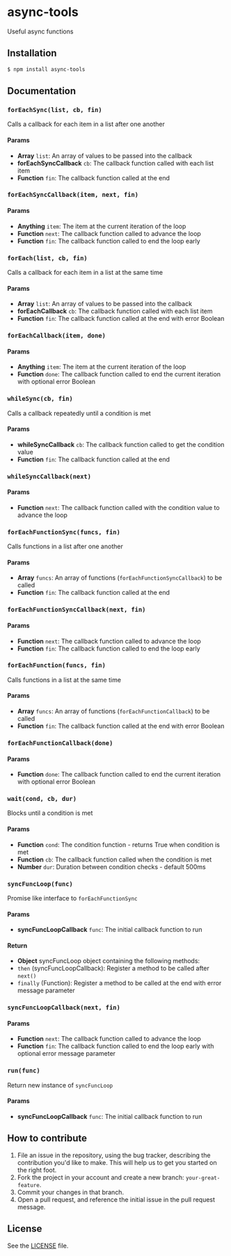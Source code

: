 # async-tools

Useful async functions

## Installation

```sh
$ npm install async-tools
```

## Documentation

### `forEachSync(list, cb, fin)`
Calls a callback for each item in a list after one another

#### Params
- **Array** `list`: An array of values to be passed into the callback
- **forEachSyncCallback** `cb`: The callback function called with each list item
- **Function** `fin`: The callback function called at the end

### `forEachSyncCallback(item, next, fin)`

#### Params
- **Anything** `item`: The item at the current iteration of the loop
- **Function** `next`: The callback function called to advance the loop
- **Function** `fin`: The callback function called to end the loop early

### `forEach(list, cb, fin)`
Calls a callback for each item in a list at the same time

#### Params
- **Array** `list`: An array of values to be passed into the callback
- **forEachCallback** `cb`: The callback function called with each list item
- **Function** `fin`: The callback function called at the end with error Boolean

### `forEachCallback(item, done)`

#### Params
- **Anything** `item`: The item at the current iteration of the loop
- **Function** `done`: The callback function called to end the current iteration with optional error Boolean

### `whileSync(cb, fin)`
Calls a callback repeatedly until a condition is met

#### Params
- **whileSyncCallback** `cb`: The callback function called to get the condition value
- **Function** `fin`: The callback function called at the end

### `whileSyncCallback(next)`

#### Params
- **Function** `next`: The callback function called with the condition value to advance the loop

### `forEachFunctionSync(funcs, fin)`
Calls functions in a list after one another

#### Params
- **Array** `funcs`: An array of functions (`forEachFunctionSyncCallback`) to be called
- **Function** `fin`: The callback function called at the end

### `forEachFunctionSyncCallback(next, fin)`

#### Params
- **Function** `next`: The callback function called to advance the loop
- **Function** `fin`: The callback function called to end the loop early

### `forEachFunction(funcs, fin)`
Calls functions in a list at the same time

#### Params
- **Array** `funcs`: An array of functions (`forEachFunctionCallback`) to be called
- **Function** `fin`: The callback function called at the end with error Boolean

### `forEachFunctionCallback(done)`

#### Params
- **Function** `done`: The callback function called to end the current iteration with optional error Boolean

### `wait(cond, cb, dur)`
Blocks until a condition is met

#### Params
- **Function** `cond`: The condition function - returns True when condition is met
- **Function** `cb`: The callback function called when the condition is met
- **Number** `dur`: Duration between condition checks - default 500ms

### `syncFuncLoop(func)`
Promise like interface to `forEachFunctionSync`

#### Params
- **syncFuncLoopCallback** `func`: The initial callback function to run

#### Return
- **Object** syncFuncLoop object containing the following methods:
 - `then` (syncFuncLoopCallback): Register a method to be called after `next()`
 - `finally` (Function): Register a method to be called at the end with error message parameter

### `syncFuncLoopCallback(next, fin)`

#### Params
- **Function** `next`: The callback function called to advance the loop
- **Function** `fin`: The callback function called to end the loop early with optional error message parameter

### `run(func)`
Return new instance of `syncFuncLoop`

#### Params
- **syncFuncLoopCallback** `func`: The initial callback function to run

## How to contribute

1. File an issue in the repository, using the bug tracker, describing the
   contribution you'd like to make. This will help us to get you started on the
   right foot.
2. Fork the project in your account and create a new branch:
   `your-great-feature`.
3. Commit your changes in that branch.
4. Open a pull request, and reference the initial issue in the pull request
   message.

## License

See the [LICENSE](./LICENSE) file.
